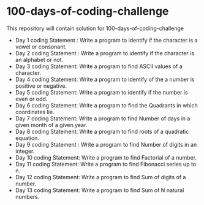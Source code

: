 # 100-days-of-coding-challenge
This repository will contain solution for 100-days-of-coding-challenge

- Day 1 coding Statement : Write a program to identify if the character is a vowel or consonant.
- Day 2 coding Statement : Write a program to identify if the character is an alphabet or not.
- Day 3 coding Statement: Write a program to find ASCII values of a character.
- Day 4 coding Statement:  Write a program to identify of the a number is positive or negative.
- Day 5 coding Statement:  Write a program to identify if the number is even or odd.
- Day 6 coding Statement:  Write a program to find the Quadrants in which coordinates lie.
- Day 7 coding Statement: Write a program to find Number of days in a given month of a given year.
- Day 8 coding Statement:  Write a program to find roots of a quadratic equation.
- Day 9 coding Statement : Write a program to find Number of digits in an integer.
- Day 10 coding Statement:  Write a program to find Factorial of a number.
- Day 11 coding Statement:  Write a program to find Fibonacci series up to n.
- Day 12 coding Statement:  Write a program to find Sum of digits of a number.
- Day 13 coding Statement:  Write a program to find Sum of N natural numbers.
